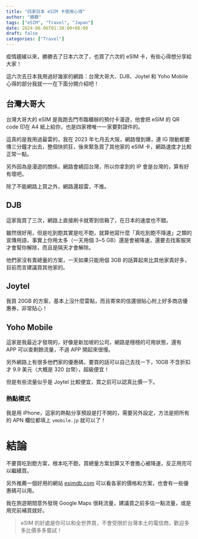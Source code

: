 ```yaml
---
title: "四家日本 eSIM 卡使用心得"
author: "勝勝"
tags: ["eSIM", "Travel", "Japan"]
date: 2024-06-06T01:30:00+08:00
draft: false
categories: ["Travel"]
---
```


疫情趨緩以來，勝勝去了日本六次了，也買了六次的 eSIM 卡，有些心得想分享給大家！

這六次去日本我用過好幾家的網路：台灣大哥大、DJB、Joytel 和 Yoho Mobile 心得的部分我就一一在下面分開介紹吧！

## 台灣大哥大

台灣大哥大的 eSIM 是我跑去門市臨櫃辦的預付卡漫遊，他會把 eSIM 的 QR code 印在 A4 紙上給你，也是四家裡唯一一家要對證件的。

這真的是我用過最雷的，我在 2023 年七月去大阪，網路慢到爆，連 IG 限動都要傳三分鐘才出去，整個快抓狂，後來緊急買了其他家的 eSIM 卡，網路速度才比較正常一點。

另外因為是漫遊的關係，網路會繞回台灣，所以你拿到的 IP 會是台灣的，算有好有壞吧。

除了不能網路上買之外，網路還超雷，不推。

## DJB

這家我買了三次，網路上直接刷卡就寄到信箱了，在日本的速度也不錯。

雖然很好用，但是吃到飽其實是吃不飽，就算他寫什麼「真吃到飽不降速」之類的宣傳用語，事實上你用太多（一天用個 3~5 GB）還是會被降速，還要去找客服哭才會幫你解除，而且是隔天才會解除。

他們家沒有賣總量的方案，一天如果只能用個 3GB 的話算起來比其他家貴好多，目前而言建議買其他家的。

## Joytel

我買 20GB 的方案，基本上沒什麼雷點，而且寄來的信還很貼心附上好多商店優惠券，非常貼心！

## Yoho Mobile

這家是我最近才發現的，好像是新加坡的公司，網路是穩穩的可用狀態，還有 APP 可以查剩餘流量，不過 APP 開起來很慢。

另外網路上有很多他們家的優惠碼，要買的話可以自己去找一下，10GB 不含折扣才 9.9 美元（大概是 320 台幣），超級便宜！

但是有些流量似乎是 Joytel 比較便宜，買之前可以認真比價一下。

### 熱點模式

我是用 iPhone，這家的熱點分享預設是打不開的，需要另外設定，方法是把所有的 APN 欄位都填上 `vmobile.jp` 就可以了！

# 結論

不要買吃到飽方案，根本吃不飽，買總量方案划算又不會擔心被降速，反正用完可以繼續買。

另外推薦一個好用的網站 [esimdb.com](https://esimdb.com/japan) 可以看各家的價格和方案，也會有一些優惠碼可以用。

我在旅遊期間意外發現 Google Maps 很耗流量，建議買之前多估一點流量，或是用完前補買就好。

> eSIM 的好處是你可以和全世界買，不會受限於台灣本土的電信商，歡迎多多比價多多嘗試！
